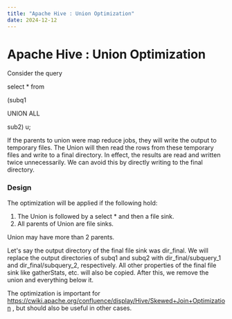 ```yaml
---
title: "Apache Hive : Union Optimization"
date: 2024-12-12
---
```










# Apache Hive : Union Optimization






Consider the query


select * from   

 (subq1  

 UNION ALL  

 sub2) u;


If the parents to union were map reduce jobs, they will write the output to temporary files. The Union will then read the rows from these temporary files and write to a final directory. In effect, the results are read and written twice unnecessarily. We can avoid this by directly writing to the final directory.


### Design


The optimization will be applied if the following hold:


1. The Union is followed by a select * and then a file sink.
2. All parents of Union are file sinks.


Union may have more than 2 parents.


Let's say the output directory of the final file sink was dir\_final. We will replace the output directories of subq1 and subq2 with dir\_final/subquery\_1 and dir\_final/subquery\_2, respectively. All other properties of the final file sink like gatherStats, etc. will also be copied. After this, we remove the union and everything below it.


The optimization is important for <https://cwiki.apache.org/confluence/display/Hive/Skewed+Join+Optimization> , but should also be useful in other cases.



 

 

